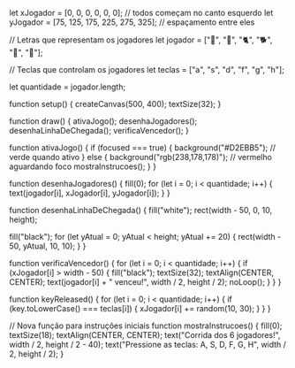 let xJogador = [0, 0, 0, 0, 0, 0];  // todos começam no canto esquerdo
let yJogador = [75, 125, 175, 225, 275, 325]; // espaçamento entre eles

// Letras que representam os jogadores
let jogador = ["🦁", "🐯", "🐈", "🐕", "🐇", "🐢"];

// Teclas que controlam os jogadores
let teclas = ["a", "s", "d", "f", "g", "h"];

let quantidade = jogador.length;

function setup() {
  createCanvas(500, 400);
  textSize(32);
}

function draw() {
  ativaJogo();
  desenhaJogadores();
  desenhaLinhaDeChegada();
  verificaVencedor();
}

function ativaJogo() {
  if (focused === true) {
    background("#D2EBB5"); // verde quando ativo
  } else {
    background("rgb(238,178,178)"); // vermelho aguardando foco
    mostraInstrucoes();
  }
}

function desenhaJogadores() {
  fill(0);
  for (let i = 0; i < quantidade; i++) {
    text(jogador[i], xJogador[i], yJogador[i]);
  }
}

function desenhaLinhaDeChegada() {
  fill("white");
  rect(width - 50, 0, 10, height);

  fill("black");
  for (let yAtual = 0; yAtual < height; yAtual += 20) {
    rect(width - 50, yAtual, 10, 10);
  }
}

function verificaVencedor() {
  for (let i = 0; i < quantidade; i++) {
    if (xJogador[i] > width - 50) {
      fill("black");
      textSize(32);
      textAlign(CENTER, CENTER);
      text(jogador[i] + " venceu!", width / 2, height / 2);
      noLoop();
    }
  }
}

function keyReleased() {
  for (let i = 0; i < quantidade; i++) {
    if (key.toLowerCase() === teclas[i]) {
      xJogador[i] += random(10, 30);
    }
  }
}

// Nova função para instruções iniciais
function mostraInstrucoes() {
  fill(0);
  textSize(18);
  textAlign(CENTER, CENTER);
  text("Corrida dos 6 jogadores!", width / 2, height / 2 - 40);
  text("Pressione as teclas: A, S, D, F, G, H", width / 2, height / 2);
}
